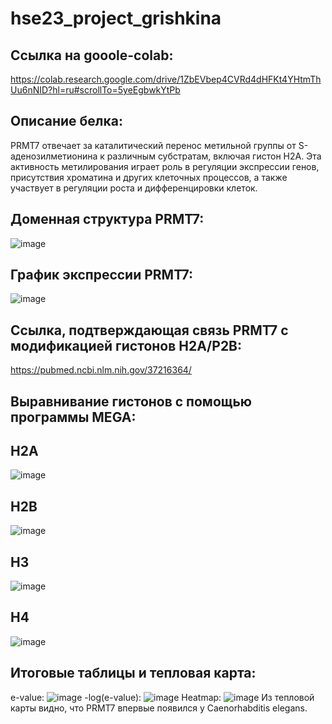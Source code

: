 # hse23_project_grishkina
## Ссылка на gooole-colab: <br />
https://colab.research.google.com/drive/1ZbEVbep4CVRd4dHFKt4YHtmThUu6nNID?hl=ru#scrollTo=5yeEgbwkYtPb
## Описание белка: <br />
PRMT7 отвечает за каталитический перенос метильной группы от S-аденозилметионина к различным субстратам, включая гистон Н2А. Эта активность метилирования играет роль в регуляции экспрессии генов, присутствия хроматина и других клеточных процессов, а также участвует в регуляции роста и дифференцировки клеток.
## Доменная структура PRMT7:
![image](https://github.com/Valeria2305/hse23_project_grishkina/assets/77625525/ee755417-64de-4cf9-947f-94872e4f1603)
## График экспрессии PRMT7:
![image](https://github.com/Valeria2305/hse23_project_grishkina/assets/77625525/72bc30cd-df47-408c-85c3-733a88a6ad15)
## Ссылка, подтверждающая связь PRMT7 с модификацией гистонов H2A/Р2B:
https://pubmed.ncbi.nlm.nih.gov/37216364/
## Выравнивание гистонов с помощью программы MEGA:
## H2A
![image](https://github.com/Valeria2305/hse23_project_grishkina/assets/77625525/cab043e6-d17e-41c3-b80f-33493dfb2bfb)
## H2B
![image](https://github.com/Valeria2305/hse23_project_grishkina/assets/77625525/adf3be43-03b7-4022-bb58-fcfcb011f878)
## H3
![image](https://github.com/Valeria2305/hse23_project_grishkina/assets/77625525/1e5e1242-909e-4b03-88cf-952f8c9ba5e6)
## H4
![image](https://github.com/Valeria2305/hse23_project_grishkina/assets/77625525/62df11da-e28f-48fa-9b37-78d0f1a47929)
## Итоговые таблицы и тепловая карта:
e-value:
![image](https://github.com/Valeria2305/hse23_project_grishkina/assets/77625525/92777704-9d76-4d14-9113-6ff73390ed6b)
-log(e-value):
![image](https://github.com/Valeria2305/hse23_project_grishkina/assets/77625525/5c01276d-197f-47d4-a83e-1a2747fb8f7b)
Heatmap:
![image](https://github.com/Valeria2305/hse23_project_grishkina/assets/77625525/18dd043e-e379-45d2-ba79-743aee2bcc85)
Из тепловой карты видно, что PRMT7 впервые появился у Caenorhabditis elegans.





